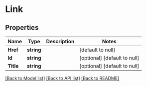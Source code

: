 # Link

## Properties
Name | Type | Description | Notes
------------ | ------------- | ------------- | -------------
**Href** | **string** |  | [default to null]
**Id** | **string** |  | [optional] [default to null]
**Title** | **string** |  | [optional] [default to null]

[[Back to Model list]](../README.md#documentation-for-models) [[Back to API list]](../README.md#documentation-for-api-endpoints) [[Back to README]](../README.md)


